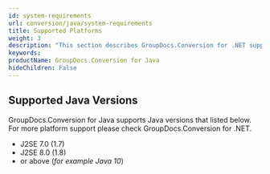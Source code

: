 ```yaml
---
id: system-requirements
url: conversion/java/system-requirements
title: Supported Platforms
weight: 3
description: "This section describes GroupDocs.Conversion for .NET supported document types"
keywords: 
productName: GroupDocs.Conversion for Java
hideChildren: False
---
```

## Supported Java Versions

GroupDocs.Conversion for Java supports Java versions that listed below. For more platform support please check GroupDocs.Conversion for .NET.

*   J2SE 7.0 (1.7)
*   J2SE 8.0 (1.8)
*   or above (*for example Java 10*)
